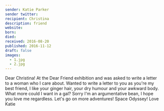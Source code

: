 ```yaml
---
sender: Katie Parker
sender twitter:
recipient: Christina
description: friend
website:
born:
died:
received: 2016-08-20
published: 2016-11-12
draft: false
images:
  - 1.jpg
  - 2.jpg
---
```

Dear Christina!
At the Dear Friend exhibition and was asked to write a letter to a woman who I care about. Wanted to write a letter to you as you're my best friend, I like your ginger hair, your dry humour and your awkward body. What more could I want in a gal? Sorry I'm an argumentative bean, I hope you love me regardless. Let's go on more adventures!
Space Odyssey!
Love Katie